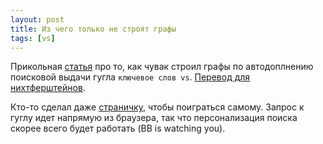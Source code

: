```yaml
---
layout: post
title: Из чего только не строят графы
tags: [vs]
---
```

Прикольная [статья](https://medium.com/applied-data-science/the-google-vs-trick-618c8fd5359f) про то, как чувак строил графы по автодоплнению поисковой выдачи гугла `ключевое слов vs`. [Перевод для нихтферштейнов](https://habr.com/ru/company/ruvds/blog/508652/).

Кто-то сделал даже [страничку](https://anvaka.github.io/vs/?query=vader), чтобы поиграться самому. Запрос к гуглу идет напрямую из браузера, так что персонализация поиска скорее всего будет работать (BB is watching you).

